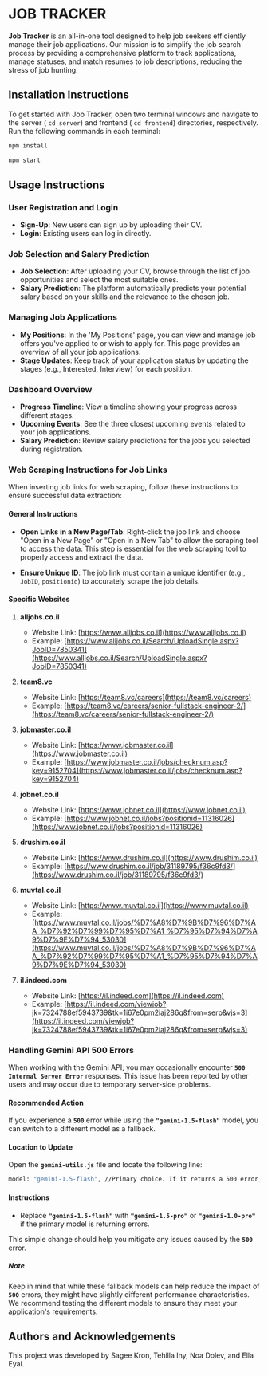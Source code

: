 # JOB TRACKER
**Job Tracker** is an all-in-one tool designed to help job seekers efficiently manage their job applications.
Our mission is to simplify the job search process by providing a comprehensive platform to track applications,
manage statuses, and match resumes to job descriptions, reducing the stress of job hunting.

## Installation Instructions
To get started with Job Tracker, open two terminal windows and navigate to the server ( `cd server`) and frontend ( `cd frontend`) directories, respectively. Run the following commands in each terminal:
```sh
npm install
```
```sh
npm start
```
  
## Usage Instructions
### User Registration and Login
- **Sign-Up**: New users can sign up by uploading their CV.
- **Login**: Existing users can log in directly.
### Job Selection and Salary Prediction
- **Job Selection**: After uploading your CV, browse through the list of job opportunities and select the most suitable ones.
- **Salary Prediction**: The platform automatically predicts your potential salary based on your skills and the relevance to the chosen job.
### Managing Job Applications
- **My Positions**: In the 'My Positions' page, you can view and manage job offers you've applied to or wish to apply for. This page provides an overview of all your job applications.
- **Stage Updates**: Keep track of your application status by updating the stages (e.g., Interested, Interview) for each position.
### Dashboard Overview
- **Progress Timeline**: View a timeline showing your progress across different stages.
- **Upcoming Events**: See the three closest upcoming events related to your job applications.
- **Salary Prediction**: Review salary predictions for the jobs you selected during registration.

### Web Scraping Instructions for Job Links

When inserting job links for web scraping, follow these instructions to ensure successful data extraction:

#### General Instructions
- **Open Links in a New Page/Tab**: Right-click the job link and choose "Open in a New Page" or "Open in a New Tab" to allow the scraping tool to access the data. This step is essential for the web scraping tool to properly access and extract the data.

- **Ensure Unique ID**: The job link must contain a unique identifier (e.g., `JobID`, `positionid`) to accurately scrape the job details.

#### Specific Websites

1. **alljobs.co.il**  
   - Website Link: [https://www.alljobs.co.il](https://www.alljobs.co.il)  
   - Example: [https://www.alljobs.co.il/Search/UploadSingle.aspx?JobID=7850341](https://www.alljobs.co.il/Search/UploadSingle.aspx?JobID=7850341)

2. **team8.vc**  
   - Website Link: [https://team8.vc/careers](https://team8.vc/careers)  
   - Example: [https://team8.vc/careers/senior-fullstack-engineer-2/](https://team8.vc/careers/senior-fullstack-engineer-2/)

3. **jobmaster.co.il**  
   - Website Link: [https://www.jobmaster.co.il](https://www.jobmaster.co.il)  
   - Example: [https://www.jobmaster.co.il/jobs/checknum.asp?key=9152704](https://www.jobmaster.co.il/jobs/checknum.asp?key=9152704)

4. **jobnet.co.il**  
   - Website Link: [https://www.jobnet.co.il](https://www.jobnet.co.il)  
   - Example: [https://www.jobnet.co.il/jobs?positionid=11316026](https://www.jobnet.co.il/jobs?positionid=11316026)

5. **drushim.co.il**  
   - Website Link: [https://www.drushim.co.il](https://www.drushim.co.il)  
   - Example: [https://www.drushim.co.il/job/31189795/f36c9fd3/](https://www.drushim.co.il/job/31189795/f36c9fd3/)

6. **muvtal.co.il**  
   - Website Link: [https://www.muvtal.co.il](https://www.muvtal.co.il)  
   - Example: [https://www.muvtal.co.il/jobs/%D7%A8%D7%9B%D7%96%D7%AA_%D7%92%D7%99%D7%95%D7%A1_%D7%95%D7%94%D7%A9%D7%9E%D7%94_53030](https://www.muvtal.co.il/jobs/%D7%A8%D7%9B%D7%96%D7%AA_%D7%92%D7%99%D7%95%D7%A1_%D7%95%D7%94%D7%A9%D7%9E%D7%94_53030)

7. **il.indeed.com**  
   - Website Link: [https://il.indeed.com](https://il.indeed.com)  
   - Example: [https://il.indeed.com/viewjob?jk=7324788ef5943739&tk=1i67e0pm2iaj286q&from=serp&vjs=3](https://il.indeed.com/viewjob?jk=7324788ef5943739&tk=1i67e0pm2iaj286q&from=serp&vjs=3)

### Handling Gemini API 500 Errors
When working with the Gemini API, you may occasionally encounter **`500 Internal Server Error`** responses. This issue has been reported by other users and may occur due to temporary server-side problems.
#### Recommended Action
If you experience a **`500`** error while using the **`"gemini-1.5-flash"`** model, you can switch to a different model as a fallback.

#### Location to Update
Open the **`gemini-utils.js`** file and locate the following line:
```sh
model: "gemini-1.5-flash", //Primary choice. If it returns a 500 error, fallback to 'gemini-1.5-pro' or 'gemini-1.0-pro'
```
#### Instructions
- Replace **`"gemini-1.5-flash"`** with **`"gemini-1.5-pro"`** or **`"gemini-1.0-pro"`** if the primary model is returning errors.

This simple change should help you mitigate any issues caused by the **`500`** error.

##### Note
Keep in mind that while these fallback models can help reduce the impact of **`500`** errors, they might have slightly different performance characteristics.
We recommend testing the different models to ensure they meet your application's requirements.

## Authors and Acknowledgements
This project was developed by Sagee Kron, Tehilla Iny, Noa Dolev, and Ella Eyal.


